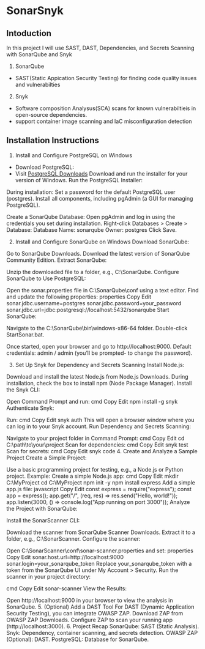 # SonarSnyk
## Intoduction

In this project I will use SAST, DAST, Dependencies, and Secrets Scanning with SonarQube and Snyk

1. SonarQube
- SAST(Static Appication Security Testing) for finding code quality issues and vulnerabilties
2. Snyk
- Software composition Analysus(SCA) scans for known vulnerabiltieis in open-source dependencies.
- support container image scanning and IaC misconfiguration detection


## Installation Instructions

1. Install and Configure PostgreSQL on Windows
- Download PostgreSQL:
- Visit [PostgreSQL Downloads](https://www.postgresql.org/download/windows/)
Download and run the installer for your version of Windows.
Run the PostgreSQL Installer:

During installation:
Set a password for the default PostgreSQL user (postgres).
Install all components, including pgAdmin (a GUI for managing PostgreSQL).




Create a SonarQube Database:
Open pgAdmin and log in using the credentials you set during installation.
Right-click Databases > Create > Database:
Database Name: sonarqube
Owner: postgres
Click Save.
  
2. Install and Configure SonarQube on Windows
Download SonarQube:

Go to SonarQube Downloads.
Download the latest version of SonarQube Community Edition.
Extract SonarQube:

Unzip the downloaded file to a folder, e.g., C:\SonarQube.
Configure SonarQube to Use PostgreSQL:

Open the sonar.properties file in C:\SonarQube\conf using a text editor.
Find and update the following properties:
properties
Copy
Edit
sonar.jdbc.username=postgres
sonar.jdbc.password=your_password
sonar.jdbc.url=jdbc:postgresql://localhost:5432/sonarqube
Start SonarQube:

Navigate to the C:\SonarQube\bin\windows-x86-64 folder.
Double-click StartSonar.bat.



Once started, open your browser and go to http://localhost:9000.
Default credentials: admin / admin (you’ll be prompted- to change the password).

3. Set Up Snyk for Dependency and Secrets Scanning
Install Node.js:

Download and install the latest Node.js from Node.js Downloads.
During installation, check the box to install npm (Node Package Manager).
Install the Snyk CLI:

Open Command Prompt and run:
cmd
Copy
Edit
npm install -g snyk
Authenticate Snyk:

Run:
cmd
Copy
Edit
snyk auth
This will open a browser window where you can log in to your Snyk account.
Run Dependency and Secrets Scanning:

Navigate to your project folder in Command Prompt:
cmd
Copy
Edit
cd C:\path\to\your\project
Scan for dependencies:
cmd
Copy
Edit
snyk test
Scan for secrets:
cmd
Copy
Edit
snyk code
4. Create and Analyze a Sample Project
Create a Simple Project:

Use a basic programming project for testing, e.g., a Node.js or Python project.
Example: Create a simple Node.js app:
cmd
Copy
Edit
mkdir C:\MyProject
cd C:\MyProject
npm init -y
npm install express
Add a simple app.js file:
javascript
Copy
Edit
const express = require("express");
const app = express();
app.get("/", (req, res) => res.send("Hello, world!"));
app.listen(3000, () => console.log("App running on port 3000"));
Analyze the Project with SonarQube:

Install the SonarScanner CLI:

Download the scanner from SonarQube Scanner Downloads.
Extract it to a folder, e.g., C:\SonarScanner.
Configure the scanner:

Open C:\SonarScanner\conf\sonar-scanner.properties and set:
properties
Copy
Edit
sonar.host.url=http://localhost:9000
sonar.login=your_sonarqube_token
Replace your_sonarqube_token with a token from the SonarQube UI under My Account > Security.
Run the scanner in your project directory:

cmd
Copy
Edit
sonar-scanner
View the Results:

Open http://localhost:9000 in your browser to view the analysis in SonarQube.
5. (Optional) Add a DAST Tool
For DAST (Dynamic Application Security Testing), you can integrate OWASP ZAP.
Download ZAP from OWASP ZAP Downloads.
Configure ZAP to scan your running app (http://localhost:3000).
6. Project Recap
SonarQube: SAST (Static Analysis).
Snyk: Dependency, container scanning, and secrets detection.
OWASP ZAP (Optional): DAST.
PostgreSQL: Database for SonarQube.
